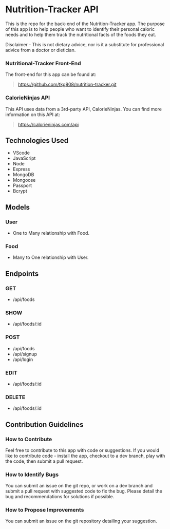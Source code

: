 # Nutrition-Tracker API

This is the repo for the back-end of the Nutrition-Tracker app. The purpose of this app is to help people who want to identify their personal caloric needs and to help them track the nutritional facts of the foods they eat.

Disclaimer - This is not dietary advice, nor is it a substitute for professional advice from a doctor or dietician.

### Nutritional-Tracker Front-End

The front-end for this app can be found at:

> https://github.com/tkg808/nutrition-tracker.git

### CalorieNinjas API

This API uses data from a 3rd-party API, CalorieNinjas. You can find more information on this API at:

> https://calorieninjas.com/api

## Technologies Used

* VScode
* JavaScript
* Node
* Express
* MongoDB
* Mongoose
* Passport
* Bcrypt

## Models

### User

* One to Many relationship with Food.

### Food

* Many to One relationship with User.

## Endpoints

### GET

* /api/foods

### SHOW

* /api/foods/:id

### POST

* /api/foods
* /api/signup
* /api/login

### EDIT

* /api/foods/:id

### DELETE

* /api/foods/:id

## Contribution Guidelines

### How to Contribute

Feel free to contribute to this app with code or suggestions. If you would like to contribute code - install the app, checkout to a dev branch, play with the code, then submit a pull request.

### How to Identify Bugs

You can submit an issue on the git repo, or work on a dev branch and submit a pull request with suggested code to fix the bug. Please detail the bug and recommendations for solutions if possible.

### How to Propose Improvements

You can submit an issue on the git repository detailing your suggestion.